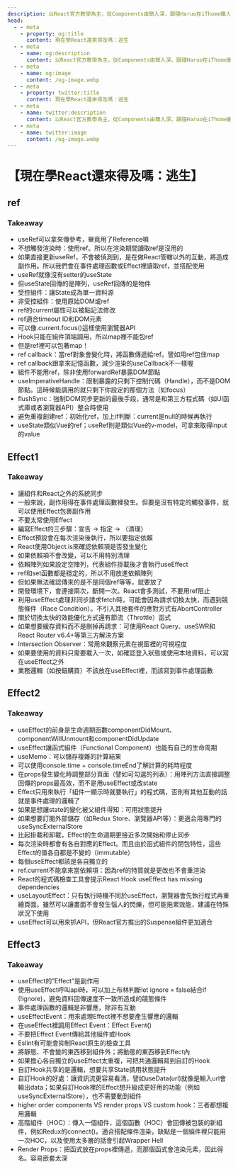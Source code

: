 ```yaml
---
description: 以React官方教學為主，從Components由簡入深，跟隨Haruo在iThome鐵人賽中一同成長
head:
  - - meta
    - property: og:title
      content: 現在學React還來得及嗎：逃生
  - - meta
    - name: og:description
      content: 以React官方教學為主，從Components由簡入深，跟隨Haruo在iThome鐵人賽中一同成長
  - - meta
    - name: og:image
      content: /og-image.webp
  - - meta
    - property: twitter:title
      content: 現在學React還來得及嗎：逃生
  - - meta
    - name: twitter:description
      content: 以React官方教學為主，從Components由簡入深，跟隨Haruo在iThome鐵人賽中一同成長
  - - meta
    - name: twitter:image
      content: /og-image.webp
---
```


# 【現在學React還來得及嗎：逃生】

<p><Badge type="info" text="🌳 Evergreen" /></P>

## ref

### Takeaway
-	useRef可以拿來傳參考，畢竟用了Reference嘛
-	不想觸發渲染時：使用ref。所以在渲染期間讀取ref是沒用的
-	如果直接更新useRef，不會被偵測到，是在做React管轄以外的互動，將造成副作用。所以我們會在事件處理函數或Effect裡讀取ref，並搭配使用
-	useRef就像沒有setter的useState
-	但useState回傳的是陣列，useRef回傳的是物件
-	受控組件：讓State成為單一資料源
-	非受控組件：使用原始DOM或ref
-	ref的current屬性可以被點記法修改
-	ref適合timeout ID和DOM元素
-	可以像.current.focus()這樣使用瀏覽器API
-	Hook只能在組件頂端調用，所以map裡不能包ref
-	但是ref裡可以包著map！
-	ref callback：當ref對象會變化時，將函數傳遞給ref。譬如用ref包住map
-	ref callback跟拿來記憶函數，減少渲染的useCallback不一樣喔
-	組件不能用ref，除非使用forwardRef暴露DOM節點
-	useImperativeHandle：限制暴露的只剩下控制代碼（Handle），而不是DOM節點。這時候能調用的就只剩下你設定的那個方法（如focus）
-	flushSync：強制DOM同步更新的最後手段，通常是和第三方程式碼（如UI函式庫或者瀏覽器API）整合時使用
-	避免重複創建ref：初始化ref，加上if判斷：current是null的時候再執行
-	useState類似Vue的ref；useRef則是類似Vue的v-model，可拿來取得input的value

## Effect1

### Takeaway
-	讓組件和React之外的系統同步
-	一般來說，副作用得在事件處理函數裡發生。但要是沒有特定的觸發事件，就可以使用Effect包裹副作用
-	不要太常使用Effect
-	編寫Effect的三步驟：宣告 → 指定 → （清理）
-	Effect預設會在每次渲染後執行，所以要指定依賴
-	React使用Object.is來確認依賴項是否發生變化
-	如果依賴項不會改變，可以不用特別清理
-	依賴陣列如果設定空陣列，代表組件掛載後才會執行useEffect
-	ref和set函數都是穩定的，所以不用放進依賴陣列
-	但如果無法確認傳來的是不是同個ref等等，就要放了
-	開發環境下，會連接兩次，斷開一次。React會多測試，不要用ref阻止
-	利用useEffect處理非同步請求fetch時，可能會因為請求切換太快，而遇到競態條件（Race Condition）。不引入其他套件的應對方式有AbortController
-	關於切換太快的效能優化方式還有節流（Throttle）函式
-	如果想要緩存資料而不是刪掉再請求：可使用React Query、useSWR和 React Router v6.4+等第三方解決方案
-	Intersection Observer：常用來觀察元素在視窗裡的可視程度
-	如果要使用的資料只需要載入一次，如確認登入狀態或使用本地資料，可以寫在useEffect之外
-	業務邏輯（如按鈕購買）不該放在useEffect裡，而該寫到事件處理函數

## Effect2

### Takeaway
-	useEffect的前身是生命週期函數componentDidMount、 componentWillUnmount和componentDidUpdate
-	useEffect讓函式組件（Functional Component）也能有自己的生命周期
-	useMemo：可以儲存複雜的計算結果
-	可以使用console.time + console.timeEnd了解計算的耗時程度
-	在props發生變化時調整部分頁面（譬如可勾選的列表）：用陣列方法直接調整回傳的props最高效，而不是用useEffect或改state
-	Effect只用來執行「組件一顯示時就要執行」的程式碼，否則有其他互動的話就是事件處理的邏輯了
-	如果是想讓state的變化被父組件得知：可用狀態提升
-	如果想要訂閱外部儲存（如Redux Store、瀏覽器API等）：更適合用專門的useSyncExternalStore
-	比起掛載和卸載，Effect的生命週期更接近多次開始和停止同步
-	每次渲染時都會有各自對應的Effect。而且由於函式組件的閉包特性，這些Effect的值各自都是不變的（immutable）
-	每個useEffect都該是各自獨立的
-	ref.current不能拿來當依賴項：因為ref的特質就是更改也不會重渲染
-	React的程式碼檢查工具會提示React Hook useEffect has missing dependencies
-	useLayoutEffect：只有執行時機不同於useEffect，瀏覽器會先執行程式再重繪頁面。雖然可以讓畫面不會發生惱人的閃爍，但可能拖累效能，建議在特殊狀況下使用
-	useEffect可以用來抓API，但React官方推出的Suspense組件更加適合

## Effect3

### Takeaway
-	useEffect的”Effect”是副作用
-	使用useEffect呼叫api時，可以加上布林判斷let ignore = false結合if (!ignore)，避免資料回傳速度不一致所造成的競態條件
-	事件處理函數的邏輯是非響應，除非有互動
-	useEffectEvent：用來處理Effect裡不想要產生響應的邏輯
-	在useEffect裡調用Effect Event：Effect Event()
-	不要把Effect Event傳給其他組件或Hook
-	Eslint有可能會抑制React原生的檢查工具
-	將靜態、不會變的東西移到組件外；將動態的東西移到Effect內
-	如果擔心各自獨立的useEffect太重複，可把共通邏輯寫到自訂的Hook
-	自訂Hook共享的是邏輯，想要共享State請用狀態提升
-	自訂Hook的好處：讓資訊流更容易看清，譬如useData(url)就像是輸入url會輸出data；如果自訂Hook裡的Effect想升級成更好用的功能（例如useSyncExternalStore），也不需要動到組件
-	higher order components VS render props VS custom hook：三者都想複用邏輯
-	高階組件（HOC）：傳入一個組件，這個函數（HOC）會回傳被包裝的新組件，例如Redux的connect()。適合搭配條件渲染，缺點是一個組件裡只能用一次HOC，以及使用太多層的話會引起Wrapper Hell
-	Render Props：把函式放在props裡傳遞，而那個函式會渲染元素，因此得名。容易嵌套太深
